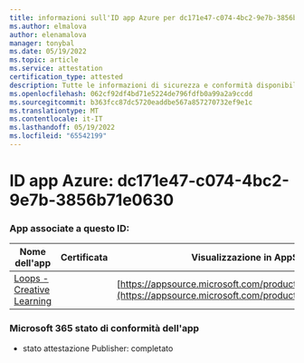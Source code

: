 ```yaml
---
title: informazioni sull'ID app Azure per dc171e47-c074-4bc2-9e7b-3856b71e0630
ms.author: elmalova
author: elenamalova
manager: tonybal
ms.date: 05/19/2022
ms.topic: article
ms.service: attestation
certification_type: attested
description: Tutte le informazioni di sicurezza e conformità disponibili per dc171e47-c074-4bc2-9e7b-3856b71e0630.
ms.openlocfilehash: 062cf92df4bd71e5224de796fdfb0a99a2a9ccdd
ms.sourcegitcommit: b363fcc87dc5720eaddbe567a857270732ef9e1c
ms.translationtype: MT
ms.contentlocale: it-IT
ms.lasthandoff: 05/19/2022
ms.locfileid: "65542199"
---
```

# <a name="azure-app-id-dc171e47-c074-4bc2-9e7b-3856b71e0630"></a>ID app Azure: dc171e47-c074-4bc2-9e7b-3856b71e0630


### <a name="apps-associated-with-this-id"></a>App associate a questo ID:
| **Nome dell'app** | **Certificata** | **Visualizzazione in AppSource** |
|--------------|---------------|-----------------------|
| [Loops - Creative Learning](../forward/WA200003074.md) |  | [https://appsource.microsoft.com/product/office/WA200003074](https://appsource.microsoft.com/product/office/WA200003074) |

### <a name="microsoft-365-app-compliance-status"></a>Microsoft 365 stato di conformità dell'app
- stato attestazione Publisher: completato
